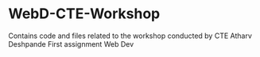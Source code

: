 # WebD-CTE-Workshop
Contains code and files related to the workshop conducted by CTE
Atharv Deshpande First assignment Web Dev
